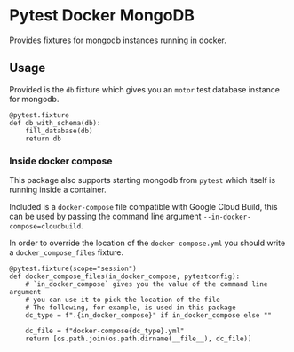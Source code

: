 # Pytest Docker MongoDB

Provides fixtures for mongodb instances running in docker.

## Usage

Provided is the `db` fixture which gives you an `motor` test database instance
for mongodb.

```
@pytest.fixture
def db_with_schema(db):
    fill_database(db)
    return db
```

### Inside docker compose

This package also supports starting mongodb from `pytest` which itself is running inside
a container.

Included is a `docker-compose` file compatible with Google Cloud Build, this can be used by
passing the command line argument `--in-docker-compose=cloudbuild`.

In order to override the location of the `docker-compose.yml` you should write a
`docker_compose_files` fixture.

```
@pytest.fixture(scope="session")
def docker_compose_files(in_docker_compose, pytestconfig):
    # `in_docker_compose` gives you the value of the command line argument
    # you can use it to pick the location of the file
    # The following, for example, is used in this package
    dc_type = f".{in_docker_compose}" if in_docker_compose else ""

    dc_file = f"docker-compose{dc_type}.yml"
    return [os.path.join(os.path.dirname(__file__), dc_file)]
```
